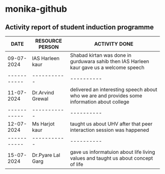 # monika-github
## Activity report of student induction programme 
| DATE | RESOURCE PERSON | ACTIVITY DONE |
| ----------- | ----------- |---------- |
| 09-07-2024 | IAS Harleen kaur |Shabad kirtan was done in gurduwara sahib then IAS Harleen kaur gave us a welcome speech |
| ----------- | ----------- |---------- |
|11-07-2024| Dr.Arvind Grewal | delivered an interesting speech about who we are and provides some information about college 
| ----------- | ----------- |---------- |
|12-07-2024| Ms Harjot kaur | taught us about UHV after that peer interaction session was happened |
| ----------- | ----------- |---------- |
|15-07-2024| Dr.Pyare Lal Garg | gave us informatuion about life living values and taught us about concept of life |
